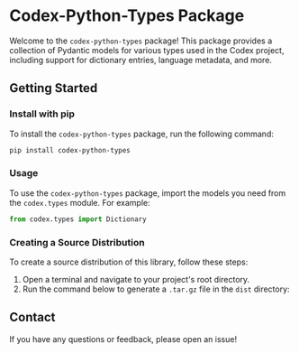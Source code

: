 # Codex-Python-Types Package

Welcome to the `codex-python-types` package! This package provides a collection of Pydantic models for various types used in the Codex project, including support for dictionary entries, language metadata, and more.

## Getting Started

### Install with pip

To install the `codex-python-types` package, run the following command:

```bash
pip install codex-python-types
```

### Usage

To use the `codex-python-types` package, import the models you need from the `codex.types` module. For example:

```python
from codex.types import Dictionary
```

### Creating a Source Distribution

To create a source distribution of this library, follow these steps:

1. Open a terminal and navigate to your project's root directory.
2. Run the command below to generate a `.tar.gz` file in the `dist` directory:

## Contact

If you have any questions or feedback, please open an issue!
